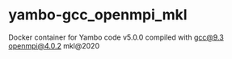 # yambo-gcc_openmpi_mkl
Docker container for Yambo code v5.0.0 compiled with gcc@9.3 openmpi@4.0.2 mkl@2020
